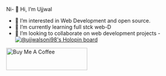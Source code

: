 Ni- 👋 Hi, I’m Ujjwal
- 👀 I’m interested in Web Development and open source.
- 🌱 I’m currently learning full stck web-D
- 💞️ I’m looking to collaborate on web development projects
-[![@ujjwalsoni98's Holopin board](https://holopin.me/ujjwalsoni98)](https://holopin.io/@ujjwalsoni98)
<!---
Ujjwal-soni98/Ujjwal-soni98 is a ✨ special ✨ repository because its `README.md` (this file) appears on your GitHub profile.
You can click the Preview link to take a look at your changes.
--->
<a href="https://www.buymeacoffee.com/ujjwalsonil" target="_blank"><img src="https://cdn.buymeacoffee.com/buttons/v2/default-green.png" alt="Buy Me A Coffee" style="height: 60px !important;width: 217px !important;" ></a>
